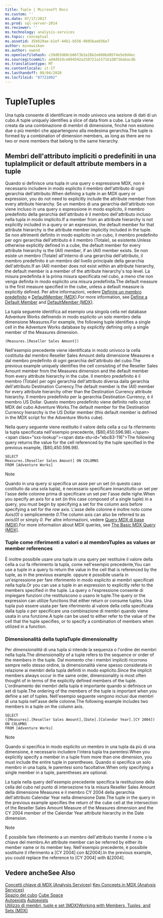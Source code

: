 ```yaml
---
title: Tuple | Microsoft Docs
ms.custom: ''
ms.date: 07/17/2017
ms.prod: sql-server-2014
ms.reviewer: ''
ms.technology: analysis-services
ms.topic: conceptual
ms.assetid: 35b629ae-b1ef-44b1-b556-96956aeb56e7
author: minewiskan
ms.author: owend
ms.openlocfilehash: c39d03d60cb66f3b2e26b2e660bd85f4e5e9d4ec
ms.sourcegitcommit: ad4d92dce894592a259721a1571b1d8736abacdb
ms.translationtype: MT
ms.contentlocale: it-IT
ms.lasthandoff: 08/04/2020
ms.locfileid: "87721892"
---
```

# <a name="tuples"></a><span data-ttu-id="ebc83-102">Tuple</span><span class="sxs-lookup"><span data-stu-id="ebc83-102">Tuples</span></span>
  <span data-ttu-id="ebc83-103">Una tupla consente di identificare in modo univoco una sezione di dati di un cubo.</span><span class="sxs-lookup"><span data-stu-id="ebc83-103">A tuple uniquely identifies a slice of data from a cube.</span></span> <span data-ttu-id="ebc83-104">La tupla viene creata da una combinazione di membri di dimensione, finché non esistono due o più membri che appartengono alla medesima gerarchia.</span><span class="sxs-lookup"><span data-stu-id="ebc83-104">The tuple is formed by a combination of dimension members, as long as there are no two or more members that belong to the same hierarchy.</span></span>  
  
## <a name="implicit-or-default-attribute-members-in-a-tuple"></a><span data-ttu-id="ebc83-105">Membri dell'attributo impliciti o predefiniti in una tupla</span><span class="sxs-lookup"><span data-stu-id="ebc83-105">Implicit or default attribute members in a tuple</span></span>  
 <span data-ttu-id="ebc83-106">Quando si definisce una tupla in una query o espressione MDX, non è necessario includere in modo esplicito il membro dell'attributo di ogni gerarchia dell'attributo.</span><span class="sxs-lookup"><span data-stu-id="ebc83-106">When defining a tuple in an MDX query or expression, you do not need to explicitly include the attribute member from every attribute hierarchy.</span></span> <span data-ttu-id="ebc83-107">Se un membro di una gerarchia dell'attributo non viene incluso in una query o espressione in modo esplicito, il membro predefinito della gerarchia dell'attributo è il membro dell'attributo incluso nella tupla in modo implicito.</span><span class="sxs-lookup"><span data-stu-id="ebc83-107">If a member from an attribute hierarchy is not explicitly included in a query or an expression, the default member for that attribute hierarchy is the attribute member implicitly included in the tuple.</span></span> <span data-ttu-id="ebc83-108">Se non altrimenti definito in modo esplicito in un cubo, il membro predefinito per ogni gerarchia dell'attributo è il membro (Totale), se esistente.</span><span class="sxs-lookup"><span data-stu-id="ebc83-108">Unless otherwise explicitly defined in a cube, the default member for every attribute hierarchy is the (All) member, if an (All) member exists.</span></span> <span data-ttu-id="ebc83-109">Se non esiste un membro (Totale) all'interno di una gerarchia dell'attributo, il membro predefinito è un membro del livello principale della gerarchia dell'attributo.</span><span class="sxs-lookup"><span data-stu-id="ebc83-109">If an (All) member does not exist within an attribute hierarchy, the default member is a member of the attribute hierarchy's top level.</span></span> <span data-ttu-id="ebc83-110">La misura predefinita è la prima misura specificata nel cubo, a meno che non venga definita in modo esplicito una misura predefinita.</span><span class="sxs-lookup"><span data-stu-id="ebc83-110">The default measure is the first measure specified in the cube, unless a default measure is explicitly defined.</span></span> <span data-ttu-id="ebc83-111">Per altre informazioni, vedere [Definire un membro predefinito](../attribute-properties-define-a-default-member.md) e [DefaultMember &#40;MDX&#41;](/sql/mdx/defaultmember-mdx).</span><span class="sxs-lookup"><span data-stu-id="ebc83-111">For more information, see [Define a Default Member](../attribute-properties-define-a-default-member.md) and [DefaultMember &#40;MDX&#41;](/sql/mdx/defaultmember-mdx).</span></span>  
  
 <span data-ttu-id="ebc83-112">La tupla seguente identifica ad esempio una singola cella nel database Adventure Works definendo in modo esplicito un solo membro della dimensione Measures.</span><span class="sxs-lookup"><span data-stu-id="ebc83-112">For example, the following tuple identifies a single cell in the Adventure Works database by explicitly defining only a single member of the Measures dimension.</span></span>  
  
```  
(Measures.[Reseller Sales Amount])  
```  
  
 <span data-ttu-id="ebc83-113">Nell'esempio precedente viene identificata in modo univoco la cella costituita dal membro Reseller Sales Amount della dimensione Measures e dal membro predefinito di ogni gerarchia dell'attributo del cubo.</span><span class="sxs-lookup"><span data-stu-id="ebc83-113">The previous example uniquely identifies the cell consisting of the Reseller Sales Amount member from the Measures dimension and the default member from every attribute hierarchy in the cube.</span></span> <span data-ttu-id="ebc83-114">Il membro predefinito è il membro (Totale) per ogni gerarchia dell'attributo diversa dalla gerarchia dell'attributo Destination Currency.</span><span class="sxs-lookup"><span data-stu-id="ebc83-114">The default member is the (All) member for every attribute hierarchy other than the Destination Currency attribute hierarchy.</span></span> <span data-ttu-id="ebc83-115">Il membro predefinito per la gerarchia Destination Currency, è il membro US Dollar. Questo membro predefinito viene definito nello script MDX del cubo Adventure Works.</span><span class="sxs-lookup"><span data-stu-id="ebc83-115">The default member for the Destination Currency hierarchy is the US Dollar member (this default member is defined in the MDX script for the Adventure Works cube).</span></span>  
  
 <span data-ttu-id="ebc83-116">Nella query seguente viene restituito il valore della cella a cui fa riferimento la tupla specificata nell'esempio precedente, ($80,450.596.98).</span><span class="sxs-lookup"><span data-stu-id="ebc83-116">The following query returns the value for the cell referenced by the tuple specified in the previous example, ($80,450.596.98).</span></span>  
  
```  
SELECT   
Measures.[Reseller Sales Amount] ON COLUMNS   
FROM [Adventure Works]  
```  
  
> [!NOTE]  
>  <span data-ttu-id="ebc83-117">Quando in una query si specifica un asse per un set (in questo caso costituito da una sola tupla), è necessario specificare innanzitutto un set per l'asse delle colonne prima di specificare un set per l'asse delle righe.</span><span class="sxs-lookup"><span data-stu-id="ebc83-117">When you specify an axis for a set (in this case composed of a single tuple) in a query, you must begin by specifying a set for the column axis before specifying a set for the row axis.</span></span> <span data-ttu-id="ebc83-118">L'asse delle colonne è inoltre noto come *Axis(0)* o semplicemente *0*.</span><span class="sxs-lookup"><span data-stu-id="ebc83-118">The column axis can also be referred to as *axis(0)* or simply *0*.</span></span> <span data-ttu-id="ebc83-119">Per altre informazioni, vedere [Query MDX di base &#40;MDX&#41;](mdx-query-the-basic-query.md).</span><span class="sxs-lookup"><span data-stu-id="ebc83-119">For more information about MDX queries, see [The Basic MDX Query &#40;MDX&#41;](mdx-query-the-basic-query.md).</span></span>  
  
### <a name="tuples-as-values-or-member-references"></a><span data-ttu-id="ebc83-120">Tuple come riferimenti a valori o al membro</span><span class="sxs-lookup"><span data-stu-id="ebc83-120">Tuples as values or member references</span></span>  
 <span data-ttu-id="ebc83-121">È inoltre possibile usare una tupla in una query per restituire il valore della cella a cui fa riferimento la tupla, come nell'esempio precedente,</span><span class="sxs-lookup"><span data-stu-id="ebc83-121">You can use a tuple in a query to return the value in the cell that is referenced by the tuple, as in the previous example.</span></span> <span data-ttu-id="ebc83-122">oppure è possibile usarla in un'espressione per fare riferimento in modo esplicito ai membri specificati nella tupla.</span><span class="sxs-lookup"><span data-stu-id="ebc83-122">Or you can use a tuple in an expression to explicitly refer to the members specified in the tuple.</span></span> <span data-ttu-id="ebc83-123">La query o l'espressione consente di impiegare funzioni che restituiscono o usano le tuple.</span><span class="sxs-lookup"><span data-stu-id="ebc83-123">The query or the expression can utilize functions that either return or consume tuples.</span></span> <span data-ttu-id="ebc83-124">Una tupla può essere usata per fare riferimento al valore della cella specificata dalla tupla o per specificare una combinazione di membri quando viene usata in una funzione.</span><span class="sxs-lookup"><span data-stu-id="ebc83-124">A tuple can be used to either refer to the value of the cell that the tuple specifies, or to specify a combination of members when utilized in a function.</span></span>  
  
### <a name="tuple-dimensionality"></a><span data-ttu-id="ebc83-125">Dimensionalità della tupla</span><span class="sxs-lookup"><span data-stu-id="ebc83-125">Tuple dimensionality</span></span>  
 <span data-ttu-id="ebc83-126">Per *dimensionalità* di una tupla si intende la sequenza o l'ordine dei membri nella tupla.</span><span class="sxs-lookup"><span data-stu-id="ebc83-126">The *dimensionality* of a tuple refers to the sequence or order of the members in the tuple.</span></span> <span data-ttu-id="ebc83-127">Dal momento che i membri impliciti ricorrono sempre nello stesso ordine, la dimensionalità viene spesso considerata in relazione ai membri della tupla definiti in modo esplicito.</span><span class="sxs-lookup"><span data-stu-id="ebc83-127">Since the implicit members always occur in the same order, dimensionality is most often thought of in terms of the explicitly defined members of the tuple.</span></span> <span data-ttu-id="ebc83-128">L'ordinamento dei membri della tupla è importante quando si definisce un set di tuple.</span><span class="sxs-lookup"><span data-stu-id="ebc83-128">The ordering of the members of the tuple is important when you define a set of tuples.</span></span> <span data-ttu-id="ebc83-129">Nell'esempio seguente vengono inclusi due membri di una tupla nell'asse delle colonne.</span><span class="sxs-lookup"><span data-stu-id="ebc83-129">The following example includes two members in a tuple on the column axis.</span></span>  
  
```  
SELECT   
([Measures].[Reseller Sales Amount],[Date].[Calendar Year].[CY 2004]) ON COLUMNS   
FROM [Adventure Works]  
```  
  
> [!NOTE]  
>  <span data-ttu-id="ebc83-130">Quando si specifica in modo esplicito un membro in una tupla da più di una dimensione, è necessario includere l'intera tupla tra parentesi.</span><span class="sxs-lookup"><span data-stu-id="ebc83-130">When you explicitly specify a member in a tuple from more than one dimension, you must include the entire tuple in parentheses.</span></span> <span data-ttu-id="ebc83-131">Quando si specifica un solo membro in una tupla, le parentesi sono facoltative.</span><span class="sxs-lookup"><span data-stu-id="ebc83-131">When only specifying a single member in a tuple, parentheses are optional.</span></span>  
  
 <span data-ttu-id="ebc83-132">La tupla nella query dell'esempio precedente specifica la restituzione della cella del cubo nel punto di intersezione tra la misura Reseller Sales Amount della dimensione Measures e il membro CY 2004 della gerarchia dell'attributo Calendar Year nella dimensione Date.</span><span class="sxs-lookup"><span data-stu-id="ebc83-132">The tuple in the query in the previous example specifies the return of the cube cell at the intersection of the Reseller Sales Amount Measure of the Measures dimension and the CY 2004 member of the Calendar Year attribute hierarchy in the Date dimension.</span></span>  
  
> [!NOTE]  
>  <span data-ttu-id="ebc83-133">È possibile fare riferimento a un membro dell'attributo tramite il nome o la chiave del membro.</span><span class="sxs-lookup"><span data-stu-id="ebc83-133">An attribute member can be referred by either its member name or its member key.</span></span> <span data-ttu-id="ebc83-134">Nell'esempio precedente, è possibile sostituire il riferimento a [CY 2004] con &[2004].</span><span class="sxs-lookup"><span data-stu-id="ebc83-134">In the previous example, you could replace the reference to [CY 2004] with &[2004].</span></span>  
  
## <a name="see-also"></a><span data-ttu-id="ebc83-135">Vedere anche</span><span class="sxs-lookup"><span data-stu-id="ebc83-135">See Also</span></span>  
 <span data-ttu-id="ebc83-136">[Concetti chiave di MDX &#40;Analysis Services&#41;](../key-concepts-in-mdx-analysis-services.md) </span><span class="sxs-lookup"><span data-stu-id="ebc83-136">[Key Concepts in MDX &#40;Analysis Services&#41;](../key-concepts-in-mdx-analysis-services.md) </span></span>  
 <span data-ttu-id="ebc83-137">[Spazio del cubo](cube-space.md) </span><span class="sxs-lookup"><span data-stu-id="ebc83-137">[Cube Space](cube-space.md) </span></span>  
 <span data-ttu-id="ebc83-138">[Autoexists](autoexists.md) </span><span class="sxs-lookup"><span data-stu-id="ebc83-138">[Autoexists](autoexists.md) </span></span>  
 [<span data-ttu-id="ebc83-139">Utilizzo di membri, tuple e set &#40;MDX&#41;</span><span class="sxs-lookup"><span data-stu-id="ebc83-139">Working with Members, Tuples, and Sets &#40;MDX&#41;</span></span>](working-with-members-tuples-and-sets-mdx.md)  
  
  
